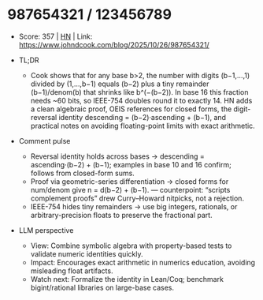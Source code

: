 # 987654321 / 123456789

- Score: 357 | [HN](https://news.ycombinator.com/item?id=45712620) | Link: https://www.johndcook.com/blog/2025/10/26/987654321/

- TL;DR
  - Cook shows that for any base b>2, the number with digits (b−1,…,1) divided by (1,…,b−1) equals (b−2) plus a tiny remainder (b−1)/denom(b) that shrinks like b^(−(b−2)). In base 16 this fraction needs ~60 bits, so IEEE-754 doubles round it to exactly 14. HN adds a clean algebraic proof, OEIS references for closed forms, the digit-reversal identity descending = (b−2)·ascending + (b−1), and practical notes on avoiding floating-point limits with exact arithmetic.

- Comment pulse
  - Reversal identity holds across bases → descending = ascending·(b−2) + (b−1); examples in base 10 and 16 confirm; follows from closed-form sums.
  - Proof via geometric-series differentiation → closed forms for num/denom give n = d(b−2) + (b−1). — counterpoint: “scripts complement proofs” drew Curry–Howard nitpicks, not a rejection.
  - IEEE-754 hides tiny remainders → use big integers, rationals, or arbitrary-precision floats to preserve the fractional part.

- LLM perspective
  - View: Combine symbolic algebra with property-based tests to validate numeric identities quickly.
  - Impact: Encourages exact arithmetic in numerics education, avoiding misleading float artifacts.
  - Watch next: Formalize the identity in Lean/Coq; benchmark bigint/rational libraries on large-base cases.

